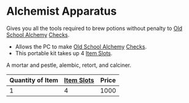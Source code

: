 # Alchemist Apparatus

Gives you all the tools required to brew potions without penalty to [Old School Alchemy](../../../../Magic/Alchemy/Old%20School%20Alchemy.md) [Checks](../../../../../Game%20Procedures/Check.md).

- Allows the PC to make [Old School Alchemy](../../../../Magic/Alchemy/Old%20School%20Alchemy.md) [Checks](../../../../../Game%20Procedures/Check.md).
- This portable kit takes up 4 [Item Slots](../../../../../Player%20Characters/Derived%20Statistics/Item%20Slots.md).

A mortar and pestle, alembic, retort, and calciner.

| Quantity of Item | [Item Slots](../../../../../Player%20Characters/Derived%20Statistics/Item%20Slots.md) | Price |
| ---------------- | ------------------------------------------------------------------------------------- | ----- |
| 1                | 4                                                                                     | 1000  |
